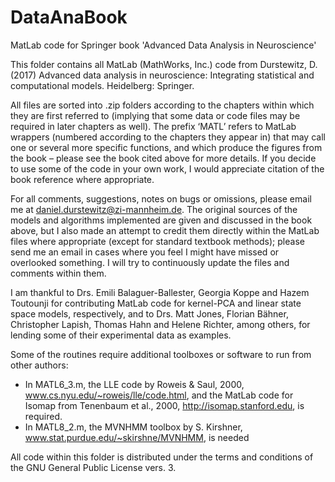 # DataAnaBook
MatLab code for Springer book 'Advanced Data Analysis in Neuroscience'

This folder contains all MatLab (MathWorks, Inc.) code from
Durstewitz, D. (2017) Advanced data analysis in neuroscience: Integrating statistical and
computational models. Heidelberg: Springer.

All files are sorted into .zip folders according to the chapters within which they are first referred to
(implying that some data or code files may be required in later chapters as well). The prefix ‘MATL’
refers to MatLab wrappers (numbered according to the chapters they appear in) that may call one or
several more specific functions, and which produce the figures from the book – please see the book
cited above for more details.
If you decide to use some of the code in your own work, I would appreciate citation of the book
reference where appropriate.

For all comments, suggestions, notes on bugs or omissions, please email me at
daniel.durstewitz@zi-mannheim.de.
The original sources of the models and algorithms implemented are given and discussed in the book
above, but I also made an attempt to credit them directly within the MatLab files where appropriate
(except for standard textbook methods); please send me an email in cases where you feel I might
have missed or overlooked something. I will try to continuously update the files and comments
within them.

I am thankful to Drs. Emili Balaguer-Ballester, Georgia Koppe and Hazem Toutounji for
contributing MatLab code for kernel-PCA and linear state space models, respectively, and to Drs.
Matt Jones, Florian Bähner, Christopher Lapish, Thomas Hahn and Helene Richter, among others,
for lending some of their experimental data as examples.

Some of the routines require additional toolboxes or software to run from other authors:
- In MATL6_3.m, the LLE code by Roweis & Saul, 2000, www.cs.nyu.edu/~roweis/lle/code.html,
and the MatLab code for Isomap from Tenenbaum et al., 2000, http://isomap.stanford.edu, is
required.
- In MATL8_2.m, the MVNHMM toolbox by S. Kirshner,
www.stat.purdue.edu/~skirshne/MVNHMM, is needed

All code within this folder is distributed under the terms and conditions of the GNU General Public
License vers. 3.
